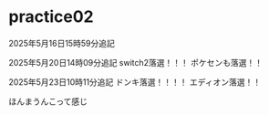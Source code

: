 # practice02

2025年5月16日15時59分追記

2025年5月20日14時09分追記
switch2落選！！！
ポケセンも落選！！

2025年5月23日10時11分追記
ドンキ落選！！！！
エディオン落選！！

ほんまうんこって感じ
